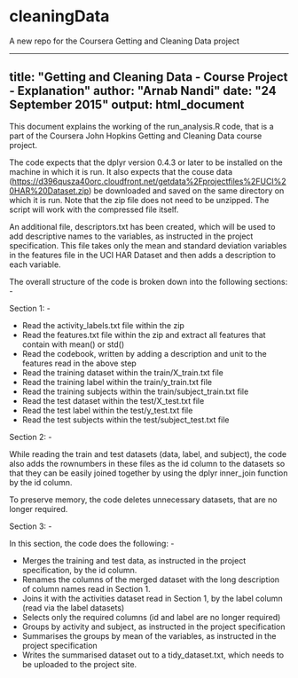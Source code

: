 # cleaningData
A new repo for the Coursera Getting and Cleaning Data project

---
title: "Getting and Cleaning Data - Course Project - Explanation"
author: "Arnab Nandi"
date: "24 September 2015"
output: html_document
---

This document explains the working of the run_analysis.R code, that is a part of the Coursera John Hopkins Getting and Cleaning Data course project. 

The code expects that the dplyr version  0.4.3 or later to be installed on the machine in which it is run. It also expects that the couse data (https://d396qusza40orc.cloudfront.net/getdata%2Fprojectfiles%2FUCI%20HAR%20Dataset.zip) be downloaded and saved on the same directory on which it is run. Note that the zip file does not need to be unzipped. The script will work with the compressed file itself.

An additional file, descriptors.txt has been created, which will be used to add descriptive names to the variables, as instructed in the project specification. This file takes only the mean and standard deviation variables in the features file in the UCI HAR Dataset and then adds a description to each variable.

The overall structure of the code is broken down into the following sections: -

Section 1: -

- Read the activity_labels.txt file within the zip
- Read the features.txt file within the zip and extract all features that contain with mean() or std()
- Read the codebook, written by adding a description and unit to the features read in the above step
- Read the training dataset within the train/X_train.txt file
- Read the training label within the train/y_train.txt file
- Read the training subjects within the train/subject_train.txt file
- Read the test dataset within the test/X_test.txt file
- Read the test label within the test/y_test.txt file
- Read the test subjects within the test/subject_test.txt file

Section 2: -

While reading the train and test datasets (data, label, and subject), the code also adds the rownumbers in these files as the id column to the datasets so that they can be easily joined together by using the dplyr inner_join function by the id column.

To preserve memory, the code deletes unnecessary datasets, that are no longer required.

Section 3: -

In this section, the code does the following: -
- Merges the training and test data, as instructed in the project specification, by the id column.
- Renames the columns of the merged dataset with the long description of column names read in Section 1. 
- Joins it with the activities dataset read in Section 1, by the label column (read via the label datasets)
- Selects only the required columns (id and label are no longer required)
- Groups by activity and subject, as instructed in the project specification
- Summarises the groups by mean of the variables, as instructed in the project specification
- Writes the summarised dataset out to a tidy_dataset.txt, which needs to be uploaded to the project site.
